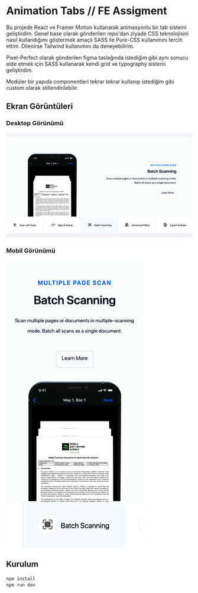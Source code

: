 # Animation Tabs // FE Assigment

Bu projede React ve Framer Motion kullanarak animasyonlu bir tab sistemi geliştirdim.
Genel base olarak gönderilen repo'dan ziyade CSS teknolojisini nasıl kullandığımı göstermek amaçlı SASS ile Pure-CSS kullanımını tercih ettim. Dilenirse Tailwind kullanımını da deneyebilirim. 

Pixel-Perfect olarak gönderilen figma taslağında istediğim gibi aynı sonucu elde etmek için SASS kullanarak kendi grid ve typography sistemi geliştirdim.

Modüler bir yapıda componentleri tekrar tekrar kullanıp istediğim gibi custom olarak stillendirilebilir.


## Ekran Görüntüleri

### Desktop Görünümü
![Desktop Görünümü](./1.png)

### Mobil Görünümü
![Mobil Görünümü](./2.png)

## Kurulum

```bash
npm install
npm run dev
```
